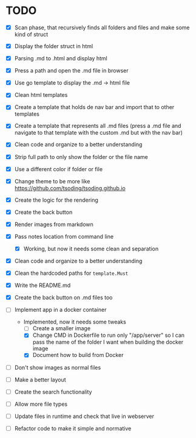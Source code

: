 # TODO

- [x] Scan phase, that recursively finds all folders and files and make some kind of struct
- [x] Display the folder struct in html
- [x] Parsing .md to .html and display html
- [x] Press a path and open the .md file in browser
- [x] Use go template to display the .md -> html file
- [x] Clean html templates
- [x] Create a template that holds de nav bar and import that to other templates
- [x] Create a template that represents all .md files (press a .md file and navigate to that template with the custom .md but with the nav bar)
- [x] Clean code and organize to a better understanding
- [x] Strip full path to only show the folder or the file name
- [x] Use a different color if folder or file
- [x] Change theme to be more like https://github.com/tsoding/tsoding.github.io 
- [x] Create the logic for the rendering
- [x] Create the back button
- [x] Render images from markdown
- [x] Pass notes location from command line
  - [x] Working, but now it needs some clean and separation
- [x] Clean code and organize to a better understanding
- [x] Clean the hardcoded paths for `template.Must`
- [x] Write the README.md
- [x] Create the back button on .md files too
- [ ] Implement app in a docker container
    - Implemented, now it needs some tweaks
        - [ ] Create a smaller image
        - [x] Change CMD in Dockerfile to run only "/app/server" so I can pass the name of the folder I want when building the docker image
        - [x] Document how to build from Docker
- [ ] Don't show images as normal files
- [ ] Make a better layout
- [ ] Create the search functionality
- [ ] Allow more file types
- [ ] Update files in runtime and check that live in webserver
- [ ] Refactor code to make it simple and normative

